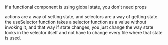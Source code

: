 if a functional component is using global state, you don't need props

actions are a way of setting state, and selectors are a way of getting state.  the useSelector function takes a selector function as a value without invoking it, and that way if state changes, you just change the way state looks in the selector itself and not have to change every file where that state is used.